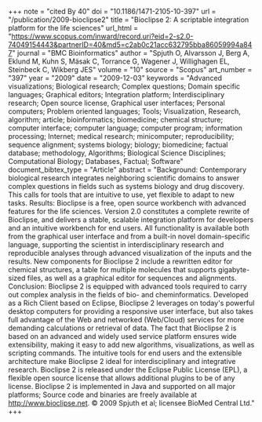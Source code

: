 +++
note = "cited By 40"
doi = "10.1186/1471-2105-10-397"
url = "/publication/2009-bioclipse2"
title = "Bioclipse 2: A scriptable integration platform for the life sciences"
url_html = "https://www.scopus.com/inward/record.uri?eid=2-s2.0-74049154443&partnerID=40&md5=c2ab0c21acc632795bba86059994a847"
journal = "BMC Bioinformatics"
author = "Spjuth O, Alvarsson J, Berg A, Eklund M, Kuhn S, Mäsak C, Torrance G, Wagener J, Willighagen EL, Steinbeck C, Wikberg JES"
volume = "10"
source = "Scopus"
art_number = "397"
year = "2009"
date = "2009-12-03"
keywords = "Advanced visualizations;  Biological research;  Complex questions;  Domain specific languages;  Graphical editors;  Integration platform;  Interdisciplinary research;  Open source license, Graphical user interfaces;  Personal computers;  Problem oriented languages;  Tools;  Visualization, Research, algorithm;  article;  bioinformatics;  biomedicine;  chemical structure;  computer interface;  computer language;  computer program;  information processing;  Internet;  medical research;  minicomputer;  reproducibility;  sequence alignment;  systems biology;  biology;  biomedicine;  factual database;  methodology, Algorithms;  Biological Science Disciplines;  Computational Biology;  Databases, Factual;  Software"
document_bibtex_type = "Article"
abstract = "Background: Contemporary biological research integrates neighboring scientific domains to answer complex questions in fields such as systems biology and drug discovery. This calls for tools that are intuitive to use, yet flexible to adapt to new tasks. Results: Bioclipse is a free, open source workbench with advanced features for the life sciences. Version 2.0 constitutes a complete rewrite of Bioclipse, and delivers a stable, scalable integration platform for developers and an intuitive workbench for end users. All functionality is available both from the graphical user interface and from a built-in novel domain-specific language, supporting the scientist in interdisciplinary research and reproducible analyses through advanced visualization of the inputs and the results. New components for Bioclipse 2 include a rewritten editor for chemical structures, a table for multiple molecules that supports gigabyte-sized files, as well as a graphical editor for sequences and alignments. Conclusion: Bioclipse 2 is equipped with advanced tools required to carry out complex analysis in the fields of bio- and cheminformatics. Developed as a Rich Client based on Eclipse, Bioclipse 2 leverages on today's powerful desktop computers for providing a responsive user interface, but also takes full advantage of the Web and networked (Web/Cloud) services for more demanding calculations or retrieval of data. The fact that Bioclipse 2 is based on an advanced and widely used service platform ensures wide extensibility, making it easy to add new algorithms, visualizations, as well as scripting commands. The intuitive tools for end users and the extensible architecture make Bioclipse 2 ideal for interdisciplinary and integrative research. Bioclipse 2 is released under the Eclipse Public License (EPL), a flexible open source license that allows additional plugins to be of any license. Bioclipse 2 is implemented in Java and supported on all major platforms; Source code and binaries are freely available at http://www.bioclipse.net. © 2009 Spjuth et al; licensee BioMed Central Ltd."
+++


